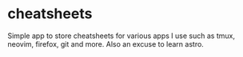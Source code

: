 # cheatsheets

Simple app to store cheatsheets for various apps I use such as tmux, neovim, firefox, git and more. Also an excuse to learn astro.
